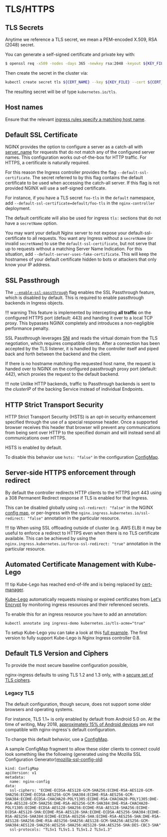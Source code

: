 # TLS/HTTPS

## TLS Secrets

Anytime we reference a TLS secret, we mean a PEM-encoded X.509, RSA (2048) secret.

You can generate a self-signed certificate and private key with:

```bash
$ openssl req -x509 -nodes -days 365 -newkey rsa:2048 -keyout ${KEY_FILE} -out ${CERT_FILE} -subj "/CN=${HOST}/O=${HOST}"
```

Then create the secret in the cluster via:

```bash
kubectl create secret tls ${CERT_NAME} --key ${KEY_FILE} --cert ${CERT_FILE}
```

The resulting secret will be of type `kubernetes.io/tls`.

## Host names

Ensure that the relevant [ingress rules specify a matching host name](https://kubernetes.io/docs/concepts/services-networking/ingress/#tls).

## Default SSL Certificate

NGINX provides the option to configure a server as a catch-all with
[server_name](http://nginx.org/en/docs/http/server_names.html)
for requests that do not match any of the configured server names.
This configuration works out-of-the-box for HTTP traffic.
For HTTPS, a certificate is naturally required.

For this reason the Ingress controller provides the flag `--default-ssl-certificate`.
The secret referred to by this flag contains the default certificate to be used when
accessing the catch-all server.
If this flag is not provided NGINX will use a self-signed certificate.

For instance, if you have a TLS secret `foo-tls` in the `default` namespace,
add `--default-ssl-certificate=default/foo-tls` in the `nginx-controller` deployment.

The default certificate will also be used for ingress `tls:` sections that do not
have a `secretName` option.

You may want your default Nginx server to not expose your
default-ssl-certificate to all requests.  You want any Ingress without a
`secretName` (or invalid `secretName`) to use the `default-ssl-certificate`,
but not serve that up to requests without a matching Server Name Indication.
For this situation, add `--default-server-uses-fake-certificate`. This will
keep the hostnames of your default certificate hidden to bots or attackers that
only know your IP address.


## SSL Passthrough

The [`--enable-ssl-passthrough`](cli-arguments.md) flag enables the SSL Passthrough feature, which is disabled by
default. This is required to enable passthrough backends in Ingress objects.

!!! warning
    This feature is implemented by intercepting **all traffic** on the configured HTTPS port (default: 443) and handing
    it over to a local TCP proxy. This bypasses NGINX completely and introduces a non-negligible performance penalty.

SSL Passthrough leverages [SNI][SNI] and reads the virtual domain from the TLS negotiation, which requires compatible
clients. After a connection has been accepted by the TLS listener, it is handled by the controller itself and piped back
and forth between the backend and the client.

If there is no hostname matching the requested host name, the request is handed over to NGINX on the configured
passthrough proxy port (default: 442), which proxies the request to the default backend.

!!! note
    Unlike HTTP backends, traffic to Passthrough backends is sent to the *clusterIP* of the backing Service instead of
    individual Endpoints.

## HTTP Strict Transport Security

HTTP Strict Transport Security (HSTS) is an opt-in security enhancement specified
through the use of a special response header. Once a supported browser receives
this header that browser will prevent any communications from being sent over
HTTP to the specified domain and will instead send all communications over HTTPS.

HSTS is enabled by default.

To disable this behavior use `hsts: "false"` in the configuration [ConfigMap][ConfigMap].

## Server-side HTTPS enforcement through redirect

By default the controller redirects HTTP clients to the HTTPS port
443 using a 308 Permanent Redirect response if TLS is enabled for that Ingress.

This can be disabled globally using `ssl-redirect: "false"` in the NGINX [config map][ConfigMap],
or per-Ingress with the `nginx.ingress.kubernetes.io/ssl-redirect: "false"`
annotation in the particular resource.

!!! tip
    When using SSL offloading outside of cluster (e.g. AWS ELB) it may be useful to enforce a
    redirect to HTTPS even when there is no TLS certificate available.
    This can be achieved by using the `nginx.ingress.kubernetes.io/force-ssl-redirect: "true"`
    annotation in the particular resource.

## Automated Certificate Management with Kube-Lego

!!! tip
    Kube-Lego has reached end-of-life and is being
    replaced by [cert-manager](https://github.com/jetstack/cert-manager/).

[Kube-Lego] automatically requests missing or expired certificates from [Let's Encrypt]
by monitoring ingress resources and their referenced secrets.

To enable this for an ingress resource you have to add an annotation:

```console
kubectl annotate ing ingress-demo kubernetes.io/tls-acme="true"
```

To setup Kube-Lego you can take a look at this [full example][full-kube-lego-example].
The first version to fully support Kube-Lego is Nginx Ingress controller 0.8.

## Default TLS Version and Ciphers

To provide the most secure baseline configuration possible,

nginx-ingress defaults to using TLS 1.2 and 1.3 only, with a [secure set of TLS ciphers][ssl-ciphers].

### Legacy TLS

The default configuration, though secure, does not support some older browsers and operating systems.

For instance, TLS 1.1+ is only enabled by default from Android 5.0 on. At the time of writing,
May 2018, [approximately 15% of Android devices](https://developer.android.com/about/dashboards/#Platform)
are not compatible with nginx-ingress's default configuration.

To change this default behavior, use a [ConfigMap][ConfigMap].

A sample ConfigMap fragment to allow these older clients to connect could look something like the following
(generated using the Mozilla SSL Configuration Generator)[mozilla-ssl-config-old]:

```
kind: ConfigMap
apiVersion: v1
metadata:
  name: nginx-config
data:
  ssl-ciphers: "ECDHE-ECDSA-AES128-GCM-SHA256:ECDHE-RSA-AES128-GCM-SHA256:ECDHE-ECDSA-AES256-GCM-SHA384:ECDHE-RSA-AES256-GCM-SHA384:ECDHE-ECDSA-CHACHA20-POLY1305:ECDHE-RSA-CHACHA20-POLY1305:DHE-RSA-AES128-GCM-SHA256:DHE-RSA-AES256-GCM-SHA384:DHE-RSA-CHACHA20-POLY1305:ECDHE-ECDSA-AES128-SHA256:ECDHE-RSA-AES128-SHA256:ECDHE-ECDSA-AES128-SHA:ECDHE-RSA-AES128-SHA:ECDHE-ECDSA-AES256-SHA384:ECDHE-RSA-AES256-SHA384:ECDHE-ECDSA-AES256-SHA:ECDHE-RSA-AES256-SHA:DHE-RSA-AES128-SHA256:DHE-RSA-AES256-SHA256:AES128-GCM-SHA256:AES256-GCM-SHA384:AES128-SHA256:AES256-SHA256:AES128-SHA:AES256-SHA:DES-CBC3-SHA"
  ssl-protocols: "TLSv1 TLSv1.1 TLSv1.2 TLSv1.3"
```



[full-kube-lego-example]:https://github.com/jetstack/kube-lego/tree/master/examples
[Kube-Lego]:https://github.com/jetstack/kube-lego
[Let's Encrypt]:https://letsencrypt.org
[ConfigMap]: ./nginx-configuration/configmap.md
[ssl-ciphers]: ./nginx-configuration/configmap.md#ssl-ciphers
[SNI]: https://en.wikipedia.org/wiki/Server_Name_Indication
[mozilla-ssl-config-old]: https://ssl-config.mozilla.org/#server=nginx&config=old
